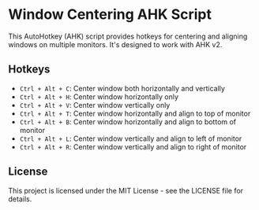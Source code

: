 # Window Centering AHK Script

This AutoHotkey (AHK) script provides hotkeys for centering and aligning windows on multiple monitors. It's designed to work with AHK v2.

## Hotkeys

- `Ctrl + Alt + C`: Center window both horizontally and vertically
- `Ctrl + Alt + H`: Center window horizontally only
- `Ctrl + Alt + V`: Center window vertically only
- `Ctrl + Alt + T`: Center window horizontally and align to top of monitor
- `Ctrl + Alt + B`: Center window horizontally and align to bottom of monitor
- `Ctrl + Alt + L`: Center window vertically and align to left of monitor
- `Ctrl + Alt + R`: Center window vertically and align to right of monitor

## License

This project is licensed under the MIT License - see the LICENSE file for details.